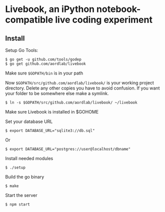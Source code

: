 # Livebook, an iPython notebook-compatible live coding experiment

## Install

Setup Go Tools:

    $ go get -u github.com/tools/godep
    $ go get github.com/aordlab/livebook

Make sure `$GOPATH/bin` is in your path

Now `$GOPATH/src/github.com/aordlab/livebook/` is your working project
directory.  Delete any other copies you have to avoid confusion.  If you want
your folder to be somewhere else make a symlink.

    $ ln -s $GOPATH/src/github.com/aordlab/livebook/ ~/livebook

Make sure Livebook is installed in $GOHOME

Set your database URL

    $ export DATABASE_URL="sqlite3://db.sql"

Or

    $ export DATABASE_URL="postgres://user@localhost/dbname"

Install needed modules

    $ ./setup

Build the go binary

    $ make

Start the server

    $ npm start
